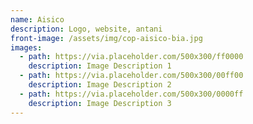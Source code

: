 ```yaml
---
name: Aisico
description: Logo, website, antani
front-image: /assets/img/cop-aisico-bia.jpg
images:
  - path: https://via.placeholder.com/500x300/ff0000
    description: Image Description 1
  - path: https://via.placeholder.com/500x300/00ff00
    description: Image Description 2
  - path: https://via.placeholder.com/500x300/0000ff
    description: Image Description 3
---
```

